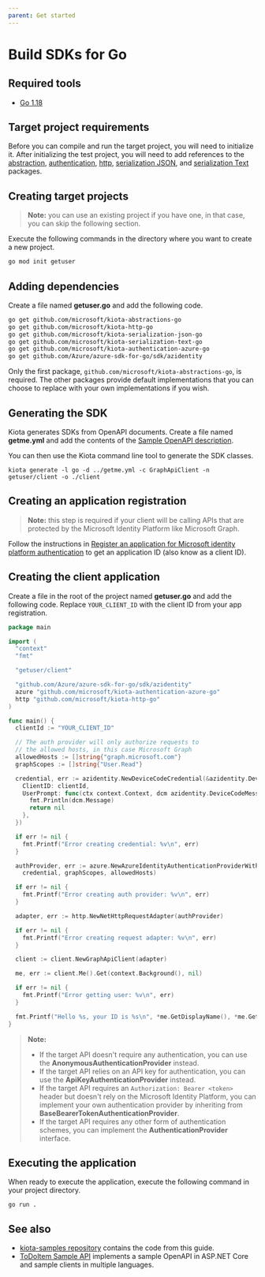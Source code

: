 ```yaml
---
parent: Get started
---
```


# Build SDKs for Go

## Required tools

- [Go 1.18](https://golang.org/dl/)

## Target project requirements

Before you can compile and run the target project, you will need to initialize it. After initializing the test project, you will need to add references to the [abstraction](https://github.com/microsoft/kiota-abstractions-go), [authentication](https://github.com/microsoft/kiota-authentication-azure-go), [http](https://github.com/microsoft/kiota-http-go), [serialization JSON](https://github.com/microsoft/kiota-serialization-json-go), and [serialization Text](https://github.com/microsoft/kiota-serialization-text-go) packages.

## Creating target projects

> **Note:** you can use an existing project if you have one, in that case, you can skip the following section.

Execute the following commands in the directory where you want to create a new project.

```bash
go mod init getuser
```

## Adding dependencies

Create a file named **getuser.go** and add the following code.

```bash
go get github.com/microsoft/kiota-abstractions-go
go get github.com/microsoft/kiota-http-go
go get github.com/microsoft/kiota-serialization-json-go
go get github.com/microsoft/kiota-serialization-text-go
go get github.com/microsoft/kiota-authentication-azure-go
go get github.com/Azure/azure-sdk-for-go/sdk/azidentity
```

Only the first package, `github.com/microsoft/kiota-abstractions-go`, is required. The other packages provide default implementations that you can choose to replace with your own implementations if you wish.

## Generating the SDK

Kiota generates SDKs from OpenAPI documents. Create a file named **getme.yml** and add the contents of the [Sample OpenAPI description](reference-openapi.md).

You can then use the Kiota command line tool to generate the SDK classes.

```shell
kiota generate -l go -d ../getme.yml -c GraphApiClient -n getuser/client -o ./client
```

## Creating an application registration

> **Note:** this step is required if your client will be calling APIs that are protected by the Microsoft Identity Platform like Microsoft Graph.

Follow the instructions in [Register an application for Microsoft identity platform authentication](register-app.md) to get an application ID (also know as a client ID).

## Creating the client application

Create a file in the root of the project named **getuser.go** and add the following code. Replace `YOUR_CLIENT_ID` with the client ID from your app registration.

```go
package main

import (
  "context"
  "fmt"

  "getuser/client"

  "github.com/Azure/azure-sdk-for-go/sdk/azidentity"
  azure "github.com/microsoft/kiota-authentication-azure-go"
  http "github.com/microsoft/kiota-http-go"
)

func main() {
  clientId := "YOUR_CLIENT_ID"

  // The auth provider will only authorize requests to
  // the allowed hosts, in this case Microsoft Graph
  allowedHosts := []string{"graph.microsoft.com"}
  graphScopes := []string{"User.Read"}

  credential, err := azidentity.NewDeviceCodeCredential(&azidentity.DeviceCodeCredentialOptions{
    ClientID: clientId,
    UserPrompt: func(ctx context.Context, dcm azidentity.DeviceCodeMessage) error {
      fmt.Println(dcm.Message)
      return nil
    },
  })

  if err != nil {
    fmt.Printf("Error creating credential: %v\n", err)
  }

  authProvider, err := azure.NewAzureIdentityAuthenticationProviderWithScopesAndValidHosts(
    credential, graphScopes, allowedHosts)

  if err != nil {
    fmt.Printf("Error creating auth provider: %v\n", err)
  }

  adapter, err := http.NewNetHttpRequestAdapter(authProvider)

  if err != nil {
    fmt.Printf("Error creating request adapter: %v\n", err)
  }

  client := client.NewGraphApiClient(adapter)

  me, err := client.Me().Get(context.Background(), nil)

  if err != nil {
    fmt.Printf("Error getting user: %v\n", err)
  }

  fmt.Printf("Hello %s, your ID is %s\n", *me.GetDisplayName(), *me.GetId())
}
```

> **Note:**
>
> - If the target API doesn't require any authentication, you can use the **AnonymousAuthenticationProvider** instead.
> - If the target API relies on an API key for authentication, you can use the **ApiKeyAuthenticationProvider** instead.
> - If the target API requires an `Authorization: Bearer <token>` header but doesn't rely on the Microsoft Identity Platform, you can implement your own authentication provider by inheriting from **BaseBearerTokenAuthenticationProvider**.
> - If the target API requires any other form of authentication schemes, you can implement the **AuthenticationProvider** interface.

## Executing the application

When ready to execute the application, execute the following command in your project directory.

```shell
go run .
```

## See also

- [kiota-samples repository](https://github.com/microsoft/kiota-samples/tree/main/get-started/go) contains the code from this guide.
- [ToDoItem Sample API](https://github.com/microsoft/kiota-samples/tree/main/sample-api) implements a sample OpenAPI in ASP.NET Core and sample clients in multiple languages.
